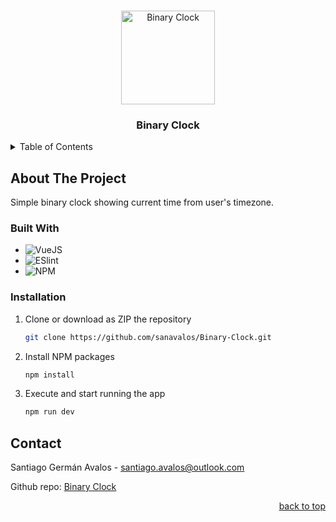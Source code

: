 <a id="readme-top"></a>

<br />
<div align="center">
  <img src="public/favicon.ico" alt="Binary Clock" width="150" height="150">
  <h3 align="center">Binary Clock</h3>
</div>

<details>
  <summary>Table of Contents</summary>
  <ol>
    <li>
      <a href="#about-the-project">About The Project</a>
      <ul>
        <li><a href="#built-with">Built With</a></li>
      </ul>
    </li>
    <li><a href="#installation">Installation</a></li>
    <li><a href="#contact">Contact</a></li>
  </ol>
</details>

## About The Project

Simple binary clock showing current time from user's timezone.

### Built With

- ![VueJS](https://img.shields.io/badge/Vue.js-35495E?style=for-the-badge&logo=vue.js&logoColor=4FC08D)
- ![ESlint](https://img.shields.io/badge/eslint-3A33D1?style=for-the-badge&logo=eslint&logoColor=white)
- ![NPM](https://img.shields.io/badge/NPM-%23000000.svg?style=for-the-badge&logo=npm&logoColor=white)

### Installation

1. Clone or download as ZIP the repository
   ```sh
   git clone https://github.com/sanavalos/Binary-Clock.git
   ```
2. Install NPM packages
   ```sh
   npm install
   ```
5. Execute and start running the app
   ```sh
   npm run dev
   ```

## Contact

Santiago Germán Avalos - santiago.avalos@outlook.com

Github repo: [Binary Clock](https://github.com/sanavalos/Binary-Clock)

<p align="right"><a href="#readme-top">back to top</a></p>
